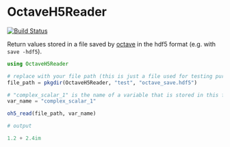 # OctaveH5Reader

[![Build Status](https://github.com/ederag/OctaveH5Reader.jl/actions/workflows/CI.yml/badge.svg?branch=master)](https://github.com/ederag/OctaveH5Reader.jl/actions/workflows/CI.yml?query=branch%3Amaster)

Return values stored in a file saved by [octave](https://octave.org/)
in the hdf5 format (e.g. with `save -hdf5`).

```julia
using OctaveH5Reader

# replace with your file path (this is just a file used for testing purposes)
file_path = pkgdir(OctaveH5Reader, "test", "octave_save.hdf5")

# "complex_scalar_1" is the name of a variable that is stored in this file
var_name = "complex_scalar_1"

oh5_read(file_path, var_name)

# output

1.2 + 2.4im
```
